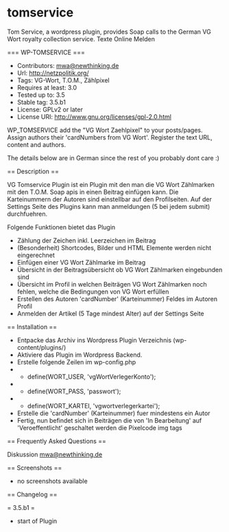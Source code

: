 tomservice
==========

Tom Service, a wordpress plugin, provides Soap calls to the German VG Wort royalty collection service. Texte Online Melden

=== WP-TOMSERVICE ===

* Contributors: mwa@newthinking.de
* Url: http://netzpolitik.org/
* Tags: VG-Wort, T.O.M., Zählpixel
* Requires at least: 3.0
* Tested up to: 3.5
* Stable tag: 3.5.b1
* License: GPLv2 or later
* License URI: http://www.gnu.org/licenses/gpl-2.0.html

WP_TOMSERVICE add the "VG Wort Zaehlpixel" to your posts/pages. Assign authors
their 'cardNumbers from VG Wort'. Register the text URL, content and authors.

The details below are in German since the rest of you probably dont care :)

== Description ==

VG Tomservice Plugin ist ein Plugin mit den man die VG Wort Zählmarken mit den
T.O.M. Soap apis in einen Beitrag einfügen kann. Die Karteinummern der Autoren
sind einstellbar auf den Profilseiten. Auf der Settings Seite des Plugins kann
man anmeldungen (5 bei jedem submit) durchfuehren.

Folgende Funktionen bietet das Plugin

- Zählung der Zeichen inkl. Leerzeichen im Beitrag
- (Besonderheit) Shortcodes, Bilder und HTML Elemente werden nicht eingerechnet
- Einfügen einer VG Wort Zählmarke im Beitrag
- Übersicht in der Beitragsübersicht ob VG Wort Zählmarken eingebunden sind
- Übersicht im Profil in welchen Beiträgen VG Wort Zählmarken noch fehlen, welche die Bedingungen von VG Wort erfüllen
- Erstellen des Autoren 'cardNumber' (Karteinummer) Feldes im Autoren Profil
- Anmelden der Artikel (5 Tage mindest Alter) auf der Settings Seite

== Installation ==

* Entpacke das Archiv ins Wordpress Plugin Verzeichnis (wp-content/plugins/)
* Aktiviere das Plugin im Wordpress Backend.
* Erstelle folgende Zeilen im wp-config.php 
* - define(WORT_USER, 'vgWortVerlegerKonto');
* - define(WORT_PASS, 'passwort');
* - define(WORT_KARTEI, 'vgwortverlegerkartei');
* Erstelle die 'cardNumber' (Karteinummer) fuer mindestens ein Autor
* Fertig, nun befindet sich in Beiträgen die von 'In Bearbeitung' auf 'Veroeffentlicht' geschaltet werden die Pixelcode img tags

== Frequently Asked Questions ==

Diskussion mwa@newthinking.de

== Screenshots ==

- no screenshots available

== Changelog ==

= 3.5.b1 =
* start of Plugin
